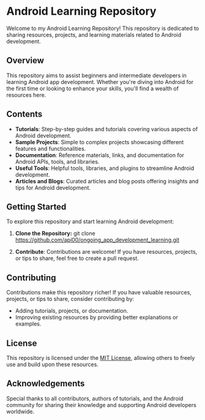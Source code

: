 # Android Learning Repository

Welcome to my Android Learning Repository! This repository is dedicated to sharing resources, projects, and learning materials related to Android development.

## Overview

This repository aims to assist beginners and intermediate developers in learning Android app development. Whether you're diving into Android for the first time or looking to enhance your skills, you'll find a wealth of resources here.

## Contents

- **Tutorials**: Step-by-step guides and tutorials covering various aspects of Android development.
- **Sample Projects**: Simple to complex projects showcasing different features and functionalities.
- **Documentation**: Reference materials, links, and documentation for Android APIs, tools, and libraries.
- **Useful Tools**: Helpful tools, libraries, and plugins to streamline Android development.
- **Articles and Blogs**: Curated articles and blog posts offering insights and tips for Android development.

## Getting Started

To explore this repository and start learning Android development:

1. **Clone the Repository:**
git clone https://github.com/api00/ongoing_app_development_learning.git

2. **Contribute**: Contributions are welcome! If you have resources, projects, or tips to share, feel free to create a pull request.

## Contributing

Contributions make this repository richer! If you have valuable resources, projects, or tips to share, consider contributing by:
- Adding tutorials, projects, or documentation.
- Improving existing resources by providing better explanations or examples.

## License

This repository is licensed under the [MIT License](LICENSE), allowing others to freely use and build upon these resources.

## Acknowledgements

Special thanks to all contributors, authors of tutorials, and the Android community for sharing their knowledge and supporting Android developers worldwide.


